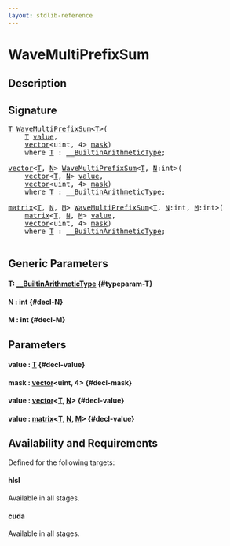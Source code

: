 ```yaml
---
layout: stdlib-reference
---
```


# WaveMultiPrefixSum

## Description





## Signature 

<pre>
<a href="/stdlib-reference/global-decls/WaveMultiPrefixSum#typeparam-T" class="code_type">T</a> <a href="/stdlib-reference/global-decls/WaveMultiPrefixSum">WaveMultiPrefixSum</a>&lt;<a href="/stdlib-reference/global-decls/WaveMultiPrefixSum#typeparam-T" class="code_type">T</a>&gt;(
    <a href="/stdlib-reference/global-decls/WaveMultiPrefixSum#typeparam-T" class="code_type">T</a> <a href="/stdlib-reference/global-decls/WaveMultiPrefixSum#decl-value" class="code_param">value</a>,
    <a href="/stdlib-reference/types/vector/index" class="code_type">vector</a>&lt;<span class="code_keyword">uint</span>, 4&gt; <a href="/stdlib-reference/global-decls/WaveMultiPrefixSum#decl-mask" class="code_param">mask</a>)
    <span class='code_keyword'>where</span> <a href="/stdlib-reference/global-decls/WaveMultiPrefixSum#typeparam-T" class="code_type">T</a> : <a href="/stdlib-reference/interfaces/BuiltinArithmeticType/index" class="code_type">__BuiltinArithmeticType</a>;

<a href="/stdlib-reference/types/vector/index" class="code_type">vector</a>&lt;<a href="/stdlib-reference/global-decls/WaveMultiPrefixSum#typeparam-T" class="code_type">T</a>, <a href="/stdlib-reference/global-decls/WaveMultiPrefixSum#decl-N" class="code_var">N</a>&gt; <a href="/stdlib-reference/global-decls/WaveMultiPrefixSum">WaveMultiPrefixSum</a>&lt;<a href="/stdlib-reference/global-decls/WaveMultiPrefixSum#typeparam-T" class="code_type">T</a>, <a href="/stdlib-reference/global-decls/WaveMultiPrefixSum#decl-N" class="code_var">N</a>:<span class="code_keyword">int</span>&gt;(
    <a href="/stdlib-reference/types/vector/index" class="code_type">vector</a>&lt;<a href="/stdlib-reference/global-decls/WaveMultiPrefixSum#typeparam-T" class="code_type">T</a>, <a href="/stdlib-reference/global-decls/WaveMultiPrefixSum#decl-N" class="code_var">N</a>&gt; <a href="/stdlib-reference/global-decls/WaveMultiPrefixSum#decl-value" class="code_param">value</a>,
    <a href="/stdlib-reference/types/vector/index" class="code_type">vector</a>&lt;<span class="code_keyword">uint</span>, 4&gt; <a href="/stdlib-reference/global-decls/WaveMultiPrefixSum#decl-mask" class="code_param">mask</a>)
    <span class='code_keyword'>where</span> <a href="/stdlib-reference/global-decls/WaveMultiPrefixSum#typeparam-T" class="code_type">T</a> : <a href="/stdlib-reference/interfaces/BuiltinArithmeticType/index" class="code_type">__BuiltinArithmeticType</a>;

<a href="/stdlib-reference/types/matrix/index" class="code_type">matrix</a>&lt;<a href="/stdlib-reference/global-decls/WaveMultiPrefixSum#typeparam-T" class="code_type">T</a>, <a href="/stdlib-reference/global-decls/WaveMultiPrefixSum#decl-N" class="code_var">N</a>, <a href="/stdlib-reference/global-decls/WaveMultiPrefixSum#decl-M" class="code_var">M</a>&gt; <a href="/stdlib-reference/global-decls/WaveMultiPrefixSum">WaveMultiPrefixSum</a>&lt;<a href="/stdlib-reference/global-decls/WaveMultiPrefixSum#typeparam-T" class="code_type">T</a>, <a href="/stdlib-reference/global-decls/WaveMultiPrefixSum#decl-N" class="code_var">N</a>:<span class="code_keyword">int</span>, <a href="/stdlib-reference/global-decls/WaveMultiPrefixSum#decl-M" class="code_var">M</a>:<span class="code_keyword">int</span>&gt;(
    <a href="/stdlib-reference/types/matrix/index" class="code_type">matrix</a>&lt;<a href="/stdlib-reference/global-decls/WaveMultiPrefixSum#typeparam-T" class="code_type">T</a>, <a href="/stdlib-reference/global-decls/WaveMultiPrefixSum#decl-N" class="code_var">N</a>, <a href="/stdlib-reference/global-decls/WaveMultiPrefixSum#decl-M" class="code_var">M</a>&gt; <a href="/stdlib-reference/global-decls/WaveMultiPrefixSum#decl-value" class="code_param">value</a>,
    <a href="/stdlib-reference/types/vector/index" class="code_type">vector</a>&lt;<span class="code_keyword">uint</span>, 4&gt; <a href="/stdlib-reference/global-decls/WaveMultiPrefixSum#decl-mask" class="code_param">mask</a>)
    <span class='code_keyword'>where</span> <a href="/stdlib-reference/global-decls/WaveMultiPrefixSum#typeparam-T" class="code_type">T</a> : <a href="/stdlib-reference/interfaces/BuiltinArithmeticType/index" class="code_type">__BuiltinArithmeticType</a>;

</pre>

## Generic Parameters

#### T: [\_\_BuiltinArithmeticType](/stdlib-reference/interfaces/BuiltinArithmeticType/index) {#typeparam-T}
#### N  : int {#decl-N}
#### M  : int {#decl-M}

## Parameters

#### value  : [T](/stdlib-reference/global-decls/WaveMultiPrefixSum#typeparam-T) {#decl-value}
#### mask  : [vector](/stdlib-reference/types/vector/index)\<uint, 4\> {#decl-mask}
#### value  : [vector](/stdlib-reference/types/vector/index)\<[T](/stdlib-reference/types/vector/index#typeparam-T), [N](/stdlib-reference/types/vector/index#decl-N)\> {#decl-value}
#### value  : [matrix](/stdlib-reference/types/matrix/index)\<[T](/stdlib-reference/types/matrix/T), [N](/stdlib-reference/types/matrix/index#decl-N), [M](/stdlib-reference/types/matrix/index#decl-M)\> {#decl-value}

## Availability and Requirements

Defined for the following targets:

#### hlsl
Available in all stages.

#### cuda
Available in all stages.



